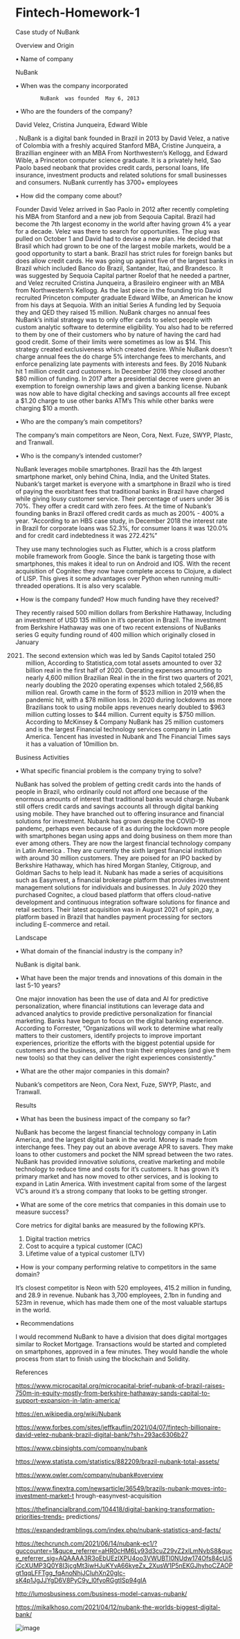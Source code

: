 # Fintech-Homework-1
Case study of NuBank


Overview and Origin

•	Name of company

NuBank

•	When was the company incorporated

             
            NuBank  was founded  May 6, 2013 

      
•	Who are the founders of the company?


David Velez, Cristina Junqueira, Edward Wible




.
NuBank is a digital bank founded in Brazil in 2013 by David Velez, a native of Colombia with a freshly acquired Stanford MBA, Cristine Junqueira, a Brazillian engineer with an MBA From Northwestern’s Kellogg, and Edward Wible, a Princeton computer science graduate.
It is a privately held, Sao Paolo based neobank that provides credit cards, personal loans, life insurance, investment products and related solutions for small businesses and consumers.
NuBank currently has 3700+ employees


•	How did the company come about?

Founder David Velez arrived in Sao Paolo in 2012 after recently completing his MBA from Stanford and a new job from Seqouia Capital. Brazil had become the 7th largest economy in the world after having grown 4% a year for a decade.
Velez was there to search for opportunities. The plug was pulled on October 1 and David had to devise a new plan. He decided that Brasil which had grown to be one of the largest mobile markets, would be a good opportunity to start a bank. Brazil has strict rules for foreign banks but does allow credit cards. He was going up against five of the largest banks in Brazil which included Banco do Brazil, Santander, Itaú, and Brandesco.
It was suggested by Sequoia Capital partner Roelof that he needed a partner, and Velez recruited Cristina Junqueira, a Brasileiro engineer with an MBA from Northwestern’s Kellogg. As the last piece in the founding trio David recruited Princeton computer graduate Edward Wilbe, an American he know from his days at Sequoia. With an initial Series A funding led by Sequoia they and QED they raised 15 million. NuBank charges no annual fees NuBank’s initial strategy was to only offer cards to select people with custom analytic software to determine eligibility. You also had to be referred to them by one of their customers who by nature of having the card had good credit. Some of their limits were sometimes as low as $14. This strategy  created exclusiveness which created desire.
While NuBank doesn’t charge annual fees the do charge 5% interchange fees to merchants, and enforce penalizing late payments with interests and fees. By 2016 Nubank hit 1 million credit card customers. In December 2016 they closed another $80 million of funding. In 2017 after a presidential decree were given an exemption to foreign ownership laws and given a banking license. Nubank was now able to have digital checking and savings accounts all free except a $1.20 charge to use other banks ATM’s This while other banks were charging $10 a month.

•	 Who are the company’s main competitors?

The company’s main competitors are Neon, Cora, Next. Fuze, SWYP, Plastc, and Tranwall.

•	 Who is the company’s intended customer?

NuBank leverages mobile smartphones. Brazil has the 4th largest smartphone market, only behind China, India, and the United States. Nubank’s target market is everyone with a smartphone in Brazil who is tired of paying the exorbitant fees that traditional banks in Brazil have charged while giving lousy customer service. Their percentage of users under 36 is 70%. They offer a credit card with zero fees. At the time of Nubank’s founding banks in Brazil offered credit cards as much as 200% - 400% a year. “According to an HBS case study, in December 2018 the interest rate in Brazil for corporate loans was 52.3%,  for consumer loans it was 120.0% and for credit card indebtedness it was 272.42%”

They use many technologies such as Flutter, which is a cross platform mobile framework from Google. Since the bank is targeting those with smartphones, this makes it ideal to run on Android and IOS. With the recent acquisition of Cognitec they now have complete access to Clojure, a dialect of LISP. This gives it some advantages over Python when running multi-threaded operations. It is also very scalable.

•	How is the company funded? How much funding have they received?

They recently raised 500 million dollars from Berkshire Hathaway, Including an investment of USD 135 million in it’s operation in Brazil. The investment from Berkshire Hathaway was one of two recent extensions of NuBanks series G equity funding round of 400 million which originally closed in January

2021. The second extension which was led by Sands Capitol totaled 250 million, According to Statistica,com total assets amounted to over 32 billion real in the first half of 2020. Operating expenses amounting to nearly 4,600 million Brazilian Real in the in the first two quarters of 2021, nearly doubling the 2020 operating expenses which totaled 2,566,85 million real. Growth came in the form of $523 million in 2019 when the pandemic hit, with a $78 million loss. In 2020 during lockdowns as more Brazilians took to using mobile apps revenues nearly doubled to $963 million cutting losses to $44 million. Current equity is $750 million. According to McKinsey & Company NuBank has 25 million customers and is the largest Financial technology services company in Latin America. Tencent has invested in Nubank and The Financial Times says it has a valuation of 10million bn.

Business Activities

•	What specific financial problem is the company trying to solve?

NuBank has solved the problem of getting credit cards into the hands of people in Brazil, who ordinarily could not afford one because of the enormous amounts of interest that traditional banks would charge.
Nubank still offers credit cards and savings accounts all through digital banking using mobile. They have branched out to offering insurance and financial solutions for investment. Nubank has grown despite the COVID-19 pandemc, perhaps even because of it as during the lockdown more people with smartphones began using apps and doing business on them more than ever among others. They are now the largest financial technology company in Latin America . They are currently the sixth largest financial institution with around 30 million customers. They are poised for an IPO backed by Berkshire Hathaway, which has hired Morgan Stanley, Citigroup, and Goldman Sachs to help lead it. Nubank has made a series of acquisitions such as Easynvest, a financial brokerage platform that provides investment management solutions for individuals and businesses. In July 2020 they purchased Cognitec, a cloud based platform that offers cloud-native development and continuous integration software solutions for finance and retail sectors. Their latest acquisition was in August 2021 of spin_pay, a platform based in Brazil that handles payment processing for sectors including E-commerce and retail. 

Landscape

•	What domain of the financial industry is the company in?

NuBank is  digital  bank.

•	What have been the major trends and innovations of this domain in the last 5-10 years?
 

One major innovation has been the use of data and AI for predictive personalization, where financial institutions can leverage data and advanced analytics to provide predictive personalization  for financial marketing. 
Banks have begun to focus on the digital banking experience. According to Forrester, “Organizations will work to determine what really matters to their customers, identify projects to improve important experiences, prioritize the efforts with the biggest potential  upside for customers and the business, and then train their employees (and give them new tools) so that they can deliver the right experiences consistently.”

•	What are the other major companies in this domain?

Nubank’s competitors are Neon, Cora Next, Fuze, SWYP, Plastc, and Tranwall.

Results

•	What has been the business impact of the company so far?

NuBank  has become the largest financial technology company in Latin America, and the largest digital bank in the world. Money is made from interchange fees. They pay out an above average APR to savers. They make loans to other customers and pocket the NIM spread between the two rates. NuBank has provided innovative solutions, creative marketing and  mobile technology to reduce time and costs for it’s customers. It has grown it’s primary market and has now moved to other services,  and is looking to expand in Latin America. With investment capital from some of the largest VC’s around it’s a strong company that looks to be getting stronger.

•	What are some of the core metrics that companies in this domain use to measure success?

Core metrics for digital banks are measured by the following KPI’s.

1)	Digital traction metrics
2)	Cost to acquire a typical customer (CAC)
3)	Lifetime value of a typical customer (LTV)


•	How is your company performing relative to competitors in the same domain?

It’s closest competitor is Neon with 520 employees, 415.2 million in funding, and 28.9 in revenue. Nubank has 3,700 employees, 2.1bn in funding and 523m in revenue, which has made them one of the most valuable startups in the world.


•	Recommendations

I would recommend NuBank to have a division that does digital mortgages similar to Rocket Mortgage.
Transactions would be started and completed on smartphones, approved in a few minutes. They would handle the whole process from start to finish using the blockchain and Solidity.









References

https://www.microcapital.org/microcapital-brief-nubank-of-brazil-raises-750m-in-equity-mostly-from-berkshire-hathaway-sands-capital-to-support-expansion-in-latin-america/

https://en.wikipedia.org/wiki/Nubank

https://www.forbes.com/sites/jeffkauflin/2021/04/07/fintech-billionaire-david-velez-nubank-brazil-digital-bank/?sh=293ac6306b27

https://www.cbinsights.com/company/nubank

https://www.statista.com/statistics/882209/brazil-nubank-total-assets/

https://www.owler.com/company/nubank#overview

https://www.finextra.com/newsarticle/36549/brazils-nubank-moves-into-investment-market-t
hrough-easynvest-acquisition

https://thefinancialbrand.com/104418/digital-banking-transformation-priorities-trends-
predictions/

https://expandedramblings.com/index.php/nubank-statistics-and-facts/

https://techcrunch.com/2021/06/14/nubank-ec1/?guccounter=1&guce_referrer=aHR0cHM6Ly93d3cuZ29vZ2xlLmNvbS8&guce_referrer_sig=AQAAAA3R3oEbUEzIXPU4oo3VWUBTI0NUdw174Ofs84cUi5iCcXUMP3Q0Y8I3jcgMt3iwHJuKYvA66kyeZx_2XusW1P5nEKGJhyhoCZAOPgt1qqLFFTgg_fqAnoNhjJCluhXn20gIc-sK4p1JgJJYgD6V8PyC9y_l0fyoRGgtISp94gIA 

http://lumosbusiness.com/business-model-canvas-nubank/

https://mikalkhoso.com/2021/04/12/nubank-the-worlds-biggest-digital-bank/







![image](https://user-images.githubusercontent.com/91333451/136660598-42922c13-bb6f-4b14-97af-0f2f46aeeb5c.png)
